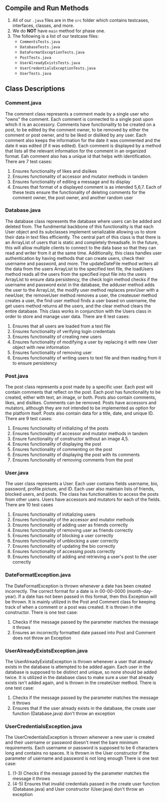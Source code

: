 ## Compile and Run Methods

1. All of our `.java` files are in the `src` folder which contains testcases, interfaces, classes, and more. 
2. We do **NOT** have `main` method for phase one.
3. The following is a list of our testcase files:
   - `CommentsTests.java`
   - `DatabaseTests.java`
   - `DataFormatExceptionTests.java`
   - `PostTests.java`
   - `UserAlreadyExistsTests.java`
   - `UserCredentialsExceptionTests.java`
   - `UserTests.java`

## Class Descriptions

### Comment.java
The comment class represents a comment made by a single user who "owns" the comment.
Each comment is connected to a single post upon which it is an accessory.
Comments have functionality to be created on a post, to be edited by the comment owner, 
to be removed by either the comment or post owner, and to be liked or disliked by any user.
Each comment also keeps the information for the date it was commented and the date it was edited (if it was edited).
Each comment is displayed by a method that lists all the relevant information for the comment in an organized format.
Eah comment also has a unique id that helps with identification.
There are 7 test cases: 
1. Ensures functionality of likes and dislikes
2. Ensures functionality of accessor and mutator methods in tandem
3. Ensures functionality of editing a message and its display
4. Ensures that format of a displayed comment is as intended
5,6,7. Each of these tests ensure the functionality of deleting 
comments for the comment owner, the post owner, and another random user

### Database.java
The database class represents the database where users can be added and deleted from. The fundmental 
backbone of this functionality is that each User object and its subclasses implement serializable allowing
us to store their data in text files efficiently. The central part of this class is that there is an ArrayList of 
users that is static and completely threadsafe. In the future, this will allow multiple clients to connect to the data
base so that they can read and writer from it at the same time. Additionally, this class handles user authentication by 
having methods that can create users, check their username and password, and more. The updateDateFile method writers
all the data from the users ArrayList to the specified text file, the loadUsers method reads all the users from the 
specified input file into the users ArrayList to ensure data persistency, the check login method
checks if the username and password exist in the database, the adduser method adds the user to the ArrayList,
the modify user method replaces prevUser with a newUser, the removeUser method removes a user, the createuser
method creates a user, the find user method finds a user based on username, the get users method returns all the users, 
and the clear method clears the entire database. This class works in conjunction with the Users class in order to store 
and manage user data. 
There are 6 test cases:
1. Ensures that all users are loaded from a text file
2. Ensures functionality of verifying login credentials
3. Ensures functionality of creating new users 
4. Ensures functionality of modifying a user by replacing it with new User object with new information
5. Ensures functionality of removing user
6. Ensures functionality of writing users to text file and then reading from it to ensure persistency

### Post.java
The post class represents a post made by a specific user. 
Each post will contain comments that reflect on the post.
Each post has functionality to be created, either with text, an image, or both. 
Posts also contain comments, likes, and dislikes. Comments can be removed.
Posts have accessors and mutators, although they are not intended to be implemented as option for the platform itself.
Posts also contain data for a title, date, and unique ID.
There are 9 test cases:
1. Ensures functionality of initializing of the posts
2. Ensures functionality of accessor and mutator methods in tandem
3. Ensure functionality of constructor without an image
4,5.
6. Ensures functionality of displaying the post
7. Ensures functionality of commenting on the post
8. Ensures functionality of displaying the post with its comments
9. Ensures functionality of removing comments from the post


### User.java
The user class represents a User. 
Each user contains fields  username, bio, password, profile picture, and ID. 
Each user also maintain lists of friends, blocked users, and posts.
The class has functionalities to access the posts from other users.
Users have accessors and mutators for each of the fields.
There are 10 test cases
1. Ensures functionality of initializing users
2. Ensures functionality of the accessor and mutator methods
3. Ensures functionality of adding user as friends correctly
4. Ensures functionality of removing user as friends correctly
5. Ensures functionality of blocking a user correctly
6. Ensures functionality of unblocking a user correctly
7. Ensures functionality of updating the bio correctly
9. Ensures functionality of accessing posts correctly
10. Ensures functionality of adding and retrieving a user's post to the user correctly


### DateFormatException.java
The DateFormatException is thrown whenever a date has been created incorrectly. The correct
format for a date is in 00-00-0000 (month-day-year). If a date has not been passed
in this format, then this Exception will be thrown. It is mainly utilized in the Post and Comment
class for keeping track of when a comment or a post was created. It is thrown in the constructor.
There is one test case:
1. Checks if the message passed by the parameter matches the message it throws
2. Ensures an incorrectly formatted date passed into Post and Comment does not throw an Exception

### UserAlreadyExistsException.java
The UserAlreadyExistsException is thrown whenever a user that already exists in the database is attempted to be added again.
Each user in the database is supposed to be distinct and unique, so none should be added twice.
It is utilized in the database class to make sure a user that already exists isn't added again, and is thrown in the createUser method.
There is one test case:
1. Checks if the message passed by the parameter matches the message it throws
2. Ensures that if the user already exists in the database, the create user function (Database.java) don't throw an exception

### UserCredentialsException.java
The UserCredentialsException is thrown whenever a new user is created and their username or password doesn't meet
the bare minimum requirements. Each username or password is supposed to be 6 characters long and contains no spaces. 
It is thrown in the User constructor if the parameter of username and password is not long enough
There is one test case:
1. (1-3) Checks if the message passed by the parameter matches the message it throws
2. (4-5) Ensures that invalid credentials passed in the create user function (Database.java) and User constructor (User.java) don't throw an exception

